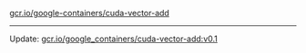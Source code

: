 [gcr.io/google-containers/cuda-vector-add](https://hub.docker.com/r/cruse/cuda-vector-add/tags/) 

----
Update: [gcr.io/google_containers/cuda-vector-add:v0.1](https://hub.docker.com/r/cruse/cuda-vector-add/tags/)

